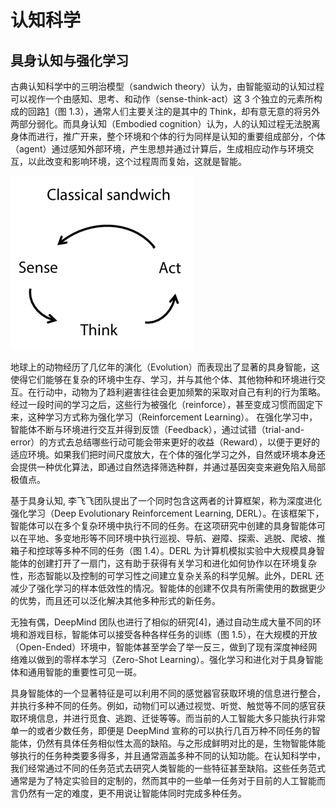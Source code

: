 

<!--
 * @version:
 * @Author:  StevenJokess（蔡舒起） https://github.com/StevenJokess
 * @Date: 2023-04-09 21:56:25
 * @LastEditors:  StevenJokess（蔡舒起） https://github.com/StevenJokess
 * @LastEditTime: 2023-04-12 18:37:30
 * @Description:
 * @Help me: make friends by a867907127@gmail.com and help me get some “foreign” things or service I need in life; 如有帮助，请赞助，失业3年了。![支付宝收款码](https://github.com/StevenJokess/d2rl/blob/master/img/%E6%94%B6.jpg)
 * @TODO::
 * @Reference:
-->
# 认知科学

## 具身认知与强化学习

古典认知科学中的三明治模型（sandwich theory）认为，由智能驱动的认知过程可以视作一个由感知、思考、和动作（sense-think-act）这 3 个独立的元素所构成的回路[1]（图 1.3），通常人们主要关注的是其中的 Think，却有意无意的将另外两部分弱化。而具身认知（Embodied cognition）认为，人的认知过程无法脱离身体而进行，推广开来，整个环境和个体的行为同样是认知的重要组成部分，个体（agent）通过感知外部环境，产生思想并通过计算后，生成相应动作与环境交互，以此改变和影响环境，这个过程周而复始，这就是智能。

![三明治模型](../../img/sandwich_model.png)

地球上的动物经历了几亿年的演化（Evolution）而表现出了显著的具身智能，这使得它们能够在复杂的环境中生存、学习，并与其他个体、其他物种和环境进行交互。在行动中，动物为了趋利避害往往会更加频繁的采取对自己有利的行为策略。经过一段时间的学习之后，这些行为被强化（reinforce），甚至变成习惯而固定下来，这种学习方式称为强化学习（Reinforcement Learning）。 在强化学习中，智能体不断与环境进行交互并得到反馈（Feedback），通过试错（trial-and-error）的方式去总结哪些行动可能会带来更好的收益（Reward），以便于更好的适应环境。如果我们把时间尺度放大，在个体的强化学习之外，自然或环境本身还会提供一种优化算法，即通过自然选择筛选种群，并通过基因突变来避免陷入局部极值点。

基于具身认知, 李飞飞团队提出了一个同时包含这两者的计算框架，称为深度进化强化学习（Deep Evolutionary Reinforcement Learning, DERL）。在该框架下，智能体可以在多个复杂环境中执行不同的任务。在这项研究中创建的具身智能体可以在平地、多变地形等不同环境中执行巡视、导航、避障、探索、逃脱、爬坡、推箱子和控球等多种不同的任务（图 1.4）。DERL 为计算机模拟实验中大规模具身智能体的创建打开了一扇门，这有助于获得有关学习和进化如何协作以在环境复杂性，形态智能以及控制的可学习性之间建立复杂关系的科学见解。此外，DERL 还减少了强化学习的样本低效性的情况。智能体的创建不仅具有所需使用的数据更少的优势，而且还可以泛化解决其他多种形式的新任务。

无独有偶，DeepMind 团队也进行了相似的研究[4]，通过自动生成大量不同的环境和游戏目标，智能体可以接受各种各样任务的训练（图 1.5），在大规模的开放（Open-Ended）环境中，智能体甚至学会了举一反三，做到了现有深度神经网络难以做到的零样本学习（Zero-Shot Learning）。强化学习和进化对于具身智能体和通用智能的重要性可见一斑。

具身智能体的一个显著特征是可以利用不同的感觉器官获取环境的信息进行整合，并执行多种不同的任务。例如，动物们可以通过视觉、听觉、触觉等不同的感官获取环境信息，并进行觅食、逃跑、迁徙等等。而当前的人工智能大多只能执行非常单一的或者少数任务，即便是 DeepMind 宣称的可以执行几百万种不同任务的智能体，仍然有具体任务相似性太高的缺陷。与之形成鲜明对比的是，生物智能体能够执行的任务种类要多得多，并且通常涵盖多种不同的认知功能。在认知科学中，我们经常通过不同的任务范式去研究人类智能的一些特征甚至缺陷。这些任务范式通常是为了特定实验目的定制的，然而其中的一些单一任务对于目前的人工智能而言仍然有一定的难度，更不用说让智能体同时完成多种任务。



[1]: https://www.ncsti.gov.cn/kcfw/kchzhsh/2021yjqyrdzs/yjqyrdzs2021_xgxx/202203/P020220323629836767560.pdf
